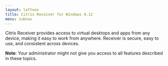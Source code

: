 ```yaml
---
layout: leftnav
title: Citrix Receiver for Windows 4.12
menu: subnav
---
```


Citrix Receiver provides access to virtual desktops and apps from any device, making it easy to work from anywhere. Receiver is secure, easy to use, and consistent across devices.

**Note**: Your administrator might not give you access to all features described in these topics.